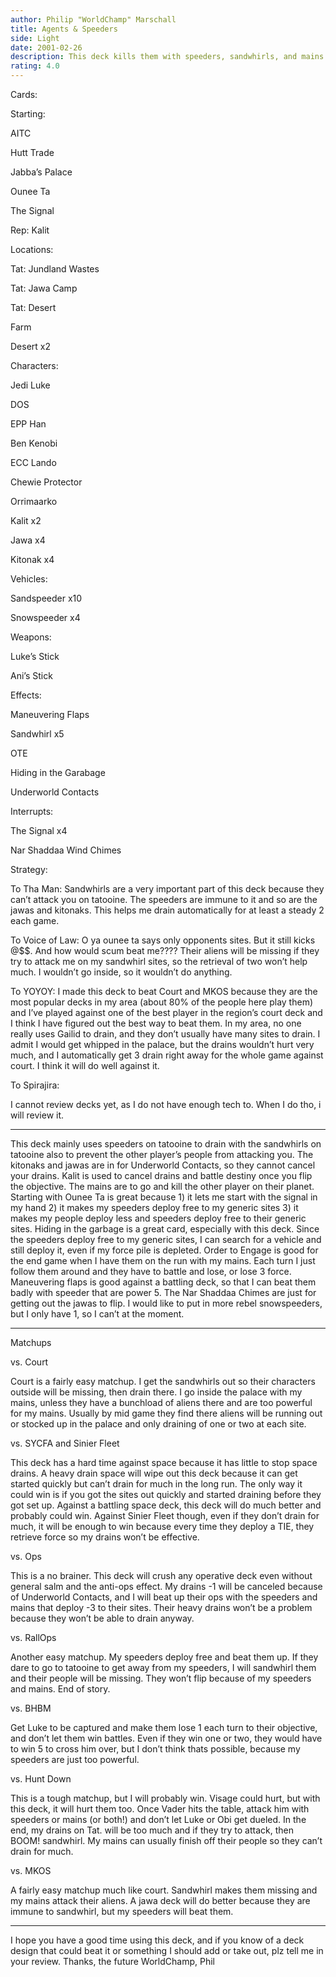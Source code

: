 ```yaml
---
author: Philip "WorldChamp" Marschall
title: Agents & Speeders
side: Light
date: 2001-02-26
description: This deck kills them with speeders, sandwhirls, and mains.
rating: 4.0
---
```

Cards: 

Starting:
AITC
Hutt Trade
Jabba’s Palace
Ounee Ta 
The Signal

Rep: Kalit

Locations:
Tat: Jundland Wastes
Tat: Jawa Camp
Tat: Desert
Farm 
Desert x2

Characters:
Jedi Luke
DOS
EPP Han
Ben Kenobi
ECC Lando
Chewie Protector
Orrimaarko
Kalit x2
Jawa x4
Kitonak x4

Vehicles:
Sandspeeder x10
Snowspeeder x4

Weapons:
Luke’s Stick
Ani’s Stick

Effects:
Maneuvering Flaps
Sandwhirl x5
OTE
Hiding in the Garabage
Underworld Contacts

Interrupts:
The Signal x4
Nar Shaddaa Wind Chimes



Strategy: 

To Tha Man: Sandwhirls are a very important part of this deck because they can’t attack you on tatooine. The speeders are immune to it and so are the jawas and kitonaks. This helps me drain automatically for at least a steady 2 each game. 
To Voice of Law: O ya ounee ta says only opponents sites. But it still kicks @$$. And how would scum beat me???? Their aliens will be missing if they try to attack me on my sandwhirl sites, so the retrieval of two won’t help much. I wouldn’t go inside, so it wouldn’t do anything.
To YOYOY: I made this deck to beat Court and MKOS because they are the most popular decks in my area (about 80% of the people here play them) and I’ve played against one of the best player in the region’s court deck and I think I have figured out the best way to beat them. In my area, no one really uses Gailid to drain, and they don’t usually have many sites to drain. I admit I would get whipped in the palace, but the drains wouldn’t hurt very much, and I automatically get 3 drain right away for the whole game against court. I think it will do well against it.
To Spirajira:
I cannot review decks yet, as I do not have enough tech to. When I do tho, i will review it.
___________________________________________________________

This deck mainly uses speeders on tatooine to drain with the sandwhirls on tatooine also to prevent the other player’s people from attacking you. The kitonaks and jawas are in for Underworld Contacts, so they cannot cancel your drains. Kalit is used to cancel drains and battle destiny once you flip the objective. The mains are to go and kill the other player on their planet. Starting with Ounee Ta is great because 1) it lets me start with the signal in my hand 2) it makes my speeders deploy free to my generic sites 3) it makes my people deploy less and speeders deploy free to their generic sites. Hiding in the garbage is a great card, especially with this deck. Since the speeders deploy free to my generic sites, I can search for a vehicle and still deploy it, even if my force pile is depleted. Order to Engage is good for the end game when I have them on the run with my mains. Each turn I just follow them around and they have to battle and lose, or lose 3 force. Maneuvering flaps is good against a battling deck, so that I can beat them badly with speeder that are power 5. The Nar Shaddaa Chimes are just for getting out the jawas to flip. I would like to put in more rebel snowspeeders, but I only have 1, so I can’t at the moment. 

__________________________________________________

Matchups

vs. Court
Court is a fairly easy matchup. I get the sandwhirls out so their characters outside will be missing, then drain there. I go inside the palace with my mains, unless they have a bunchload of aliens there and are too powerful for my mains. Usually by mid game they find there aliens will be running out or stocked up in the palace and only draining of one or two at each site.

vs. SYCFA and Sinier Fleet
This deck has a hard time against space because it has little to stop space drains. A heavy drain space will wipe out this deck because it can get started quickly but can’t drain for much in the long run. The only way it could win is if you got the sites out quickly and started draining before they got set up. Against a battling space deck, this deck will do much better and probably could win. Against Sinier Fleet though, even if they don’t drain for much, it will be enough to win because every time they deploy a TIE, they retrieve force so my drains won’t be effective.

vs. Ops
This is a no brainer. This deck will crush any operative deck even without general salm and the anti-ops effect. My drains -1 will be canceled because of Underworld Contacts, and I will beat up their ops with the speeders and mains that deploy -3 to their sites. Their heavy drains won’t be a problem because they won’t be able to drain anyway.

vs. RallOps
Another easy matchup. My speeders deploy free and beat them up. If they dare to go to tatooine to get away from my speeders, I will sandwhirl them and their people will be missing. They won’t flip because of my speeders and mains. End of story.

vs. BHBM
Get Luke to be captured and make them lose 1 each turn to their objective, and don’t let them win battles. Even if they win one or two, they would have to win 5 to cross him over, but I don’t think thats possible, because my speeders are just too powerful.

vs. Hunt Down
This is a tough matchup, but I will probably win. Visage could hurt, but with this deck, it will hurt them too. Once Vader hits the table, attack him with speeders or mains (or both!) and don’t let Luke or Obi get dueled. In the end, my drains on Tat. will be too much and if they try to attack, then BOOM! sandwhirl. My mains can usually finish off their people so they can’t drain for much. 

vs. MKOS

A fairly easy matchup much like court. Sandwhirl makes them missing and my mains attack their aliens. A jawa deck will do better because they are immune to sandwhirl, but my speeders will beat them.

__________________________________________________

I hope you have a good time using this deck, and if you know of a deck design that could beat it or something I should add or take out, plz tell me in your review. Thanks, the future WorldChamp, Phil
